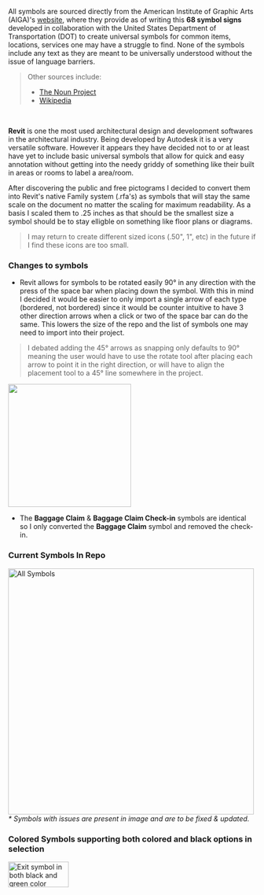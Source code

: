 All symbols are sourced directly from the American Institute of Graphic Arts (AIGA)'s [website](https://www.aiga.org/resources/symbol-signs), where they provide as of writing this **68 symbol signs** developed in collaboration with the 
United States Department of Transportation (DOT) to create universal symbols for common items, locations, services one may have a struggle to find. None of the symbols include any text as they are meant to be universally understood without the issue of language barriers. 
> Other sources include:
> - [The Noun Project](https://thenounproject.com/browse/creator/aiga-icons/icons/?p=1)
> - [Wikipedia](https://en.wikipedia.org/wiki/DOT_pictograms)
<br/>


**Revit** is one the most used architectural design and development softwares in the architectural industry. Being developed by Autodesk it is a very versatile software. However it appears they have decided not to or at least have yet to include basic universal symbols
that allow for quick and easy annotation without getting into the needy griddy of something like their built in areas or rooms to label a area/room. <br/>

After discovering the public and free pictograms I decided to convert them into Revit's native Family system (.rfa's) as symbols that will stay the same scale on the document no matter the scaling for maximum readability. As a basis I scaled them to .25 inches as that
should be the smallest size a symbol should be to stay elligble on something like floor plans or diagrams. <br/>
> I may return to create different sized icons (.50", 1", etc) in the future if I find these icons are too small.

### Changes to symbols
- Revit allows for symbols to be rotated easily 90° in any direction with the press of the space bar when placing down the symbol. With this in mind I decided it would be easier to only import a single arrow of each type (bordered, not bordered) since it would be
counter intuitive to have 3 other direction arrows when a click or two of the space bar can do the same. This lowers the size of the repo and the list of symbols one may need to import into their project. <br/>
> I debated adding the 45° arrows as snapping only defaults to 90° meaning the user would have to use the rotate tool after placing each arrow to point it in the right direction, or will have to align the placement tool to a 45° line somewhere in the project.

<img src="https://github.com/user-attachments/assets/099b6fae-4e9c-469f-8292-bf88250475f3" width="250" height="250"/><br/>


- The **Baggage Claim** & **Baggage Claim Check-in** symbols are identical so I only converted the **Baggage Claim** symbol and removed the check-in.


### Current Symbols In Repo
<img width="auto" height="500" alt="All Symbols" src="https://github.com/user-attachments/assets/20db73cf-3a64-459d-a1c8-cee07ce3d379" /><br/>
_* Symbols with issues are present in image and are to be fixed & updated._
<br/>

### Colored Symbols supporting both colored and black options in selection
<img width="123" height="52" alt="Exit symbol in both black and green color" src="https://github.com/user-attachments/assets/be80835e-f720-4f5a-942a-aee3e7a00ff7" />
